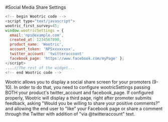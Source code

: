 #Social Media Share Settings

```javascript
<!--­­ begin Wootric code ­­-->
<script type="text/javascript">
wootric_first_survey=45;
window.wootricSettings = {
  email:'nps@example.com',
  created_at: 1234567890,
  product_name: 'Wootric',
  account_token: 'NPS­xxxxxxxx',
  twitter_account: 'twitteraccount'
  facebook_page: 'https://www.facebook.com/myPage' };
</script>
....//The rest of the widget...
<!--­­ end Wootric code --­­>
```

Wootric allows you to display a social share screen for your promoters (9-10).
In order to do that, you need to configure wootricSettings passing BOTH your product's twitter_account and facebook_page.
If configured properly, Wootric will display a third page, right after promoter submits feedback, asking "Would you be willing to share your positive comments?" and allowing the end user to "like" your Facebook page or share a comment through the Twitter with addition of "via @twitteraccount" text.
